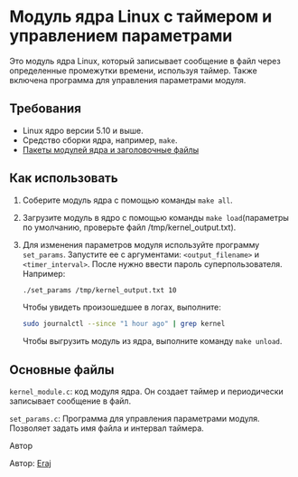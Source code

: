 # Модуль ядра Linux с таймером и управлением параметрами

Это модуль ядра Linux, который записывает сообщение в файл через определенные промежутки времени, используя таймер. Также включена программа для управления параметрами модуля.

## Требования

- Linux ядро версии 5.10 и выше.
- Средство сборки ядра, например, `make`.
- [Пакеты модулей ядра и заголовочные файлы](https://habr.com/ru/companies/ruvds/articles/681880/)

## Как использовать

1. Соберите модуль ядра с помощью команды `make all`.

2. Загрузите модуль в ядро с помощью команды `make load`(параметры по умолчанию, проверьте файл /tmp/kernel_output.txt).

3. Для изменения параметров модуля используйте программу `set_params`. Запустите ее с аргументами: `<output_filename>` и `<timer_interval>`. После нужно ввести пароль суперпользователя. Например:
   
   ```bash
   ./set_params /tmp/kernel_output.txt 10
   ```

   Чтобы увидеть произошедшее в логах, выполните:
   ```bash
   sudo journalctl --since "1 hour ago" | grep kernel
   ```

   Чтобы выгрузить модуль из ядра, выполните команду `make unload`.
   
## Основные файлы

`kernel_module.c`: код модуля ядра. Он создает таймер и периодически записывает сообщение в файл.

`set_params.c`: Программа для управления параметрами модуля. Позволяет задать имя файла и интервал таймера.

Автор

Автор: [Eraj](https://github.com/ErajKarimov)
